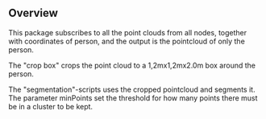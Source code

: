 ## Overview

This package subscribes to all the point clouds from all nodes, together with coordinates of person, and the output is the pointcloud of only the person.

The "crop box" crops the point cloud to a 1,2mx1,2mx2.0m box around the person.

The "segmentation"-scripts uses the cropped pointcloud and segments it.
The parameter minPoints set the threshold for how many points there must be in a cluster to be kept.
